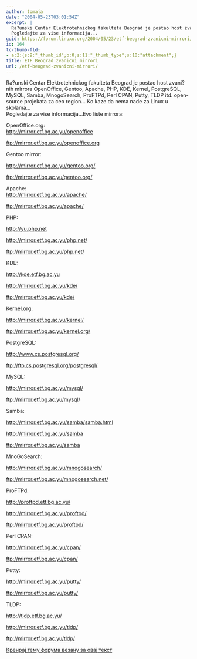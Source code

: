 ```yaml
---
author: tomaja
date: "2004-05-23T03:01:54Z"
excerpt: |
  Ra?unski Centar Elektrotehnickog fakulteta Beograd je postao host zvani?nih mirrora OpenOffice, Gentoo, Apache, PHP, KDE, Kernel, PostgreSQL, MySQL, Samba, MnogoSearch, ProFTPd, Perl CPAN, Putty, TLDP itd. open-source projekata za ceo region... Ko kaze da nema nade za Linux u skolama...
  Pogledajte za vise informacija...
guid: https://forum.linuxo.org/2004/05/23/etf-beograd-zvanicni-mirrori/
id: 164
tc-thumb-fld:
- a:2:{s:9:"_thumb_id";b:0;s:11:"_thumb_type";s:10:"attachment";}
title: ETF Beograd zvanicni mirrori
url: /etf-beograd-zvanicni-mirrori/
---
```

Ra?unski Centar Elektrotehnickog fakulteta Beograd je postao host zvani?nih mirrora OpenOffice, Gentoo, Apache, PHP, KDE, Kernel, PostgreSQL, MySQL, Samba, MnogoSearch, ProFTPd, Perl CPAN, Putty, TLDP itd. open-source projekata za ceo region&#8230; Ko kaze da nema nade za Linux u skolama&#8230;  
Pogledajte za vise informacija&#8230;<!--break-->Evo liste mirrora:

  
  
OpenOffice.org:  
<a>http://mirror.etf.bg.ac.yu/openoffice</a>  
  
<a>ftp://mirror.etf.bg.ac.yu/openoffice.org</a>

Gentoo mirror:  
  
<a>http://mirror.etf.bg.ac.yu/gentoo.org/</a>  
  
<a>ftp://mirror.etf.bg.ac.yu/gentoo.org/</a>

Apache:  
<a>http://mirror.etf.bg.ac.yu/apache/</a>  
  
<a>ftp://mirror.etf.bg.ac.yu/apache/</a>

PHP:  
  
<a>http://yu.php.net</a>  
  
<a>http://mirror.etf.bg.ac.yu/php.net/</a>

<a>ftp://mirror.etf.bg.ac.yu/php.net/</a>

KDE:  
  
<a>http://kde.etf.bg.ac.yu</a>  
  
<a>http://mirror.etf.bg.ac.yu/kde/</a>  
  
<a>ftp://mirror.etf.bg.ac.yu/kde/</a>

Kernel.org:  
  
<a>http://mirror.etf.bg.ac.yu/kernel/</a>  
  
<a>ftp://mirror.etf.bg.ac.yu/kernel.org/</a>

PostgreSQL:  
  
<a>http://www.cs.postgresql.org/</a>  
  
<a>ftp://ftp.cs.postgresql.org/postgresql/</a>

MySQL:  
  
<a>http://mirror.etf.bg.ac.yu/mysql/</a>  
  
<a>ftp://mirror.etf.bg.ac.yu/mysql/</a>

Samba:  
  
<a>http://mirror.etf.bg.ac.yu/samba/samba.html</a>  
  
<a>http://mirror.etf.bg.ac.yu/samba</a>  
  
<a>ftp://mirror.etf.bg.ac.yu/samba</a>

MnoGoSearch:  
  
<a>http://mirror.etf.bg.ac.yu/mnogosearch/</a>  
  
<a>ftp://mirror.etf.bg.ac.yu/mnogosearch.net/</a>

ProFTPd:  
  
<a>http://proftpd.etf.bg.ac.yu/</a>  
  
<a>http://mirror.etf.bg.ac.yu/proftpd/</a>  
  
<a>ftp://mirror.etf.bg.ac.yu/proftpd/</a>

Perl CPAN:  
  
<a>http://mirror.etf.bg.ac.yu/cpan/</a>  
  
<a>ftp://mirror.etf.bg.ac.yu/cpan/</a>

Putty:  
  
<a>http://mirror.etf.bg.ac.yu/putty/</a>  
  
<a>ftp://mirror.etf.bg.ac.yu/putty/</a>

TLDP:  
  
<a>http://tldp.etf.bg.ac.yu/</a>  
  
<a>http://mirror.etf.bg.ac.yu/tldp/</a>  
  
<a>ftp://mirror.etf.bg.ac.yu/tldp/</a>

[Креирај тему форума везану за овај текст](https://linuxo.org/nova-tema-na-forumu/?se_pid=164)